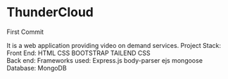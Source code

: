 # ThunderCloud
First Commit 

It is a web application providing video on demand services. Project Stack: 
Front End:  HTML CSS  BOOTSTRAP TAILEND CSS  
Back end: Frameworks used: Express.js body-parser ejs mongoose 
          Database: MongoDB
